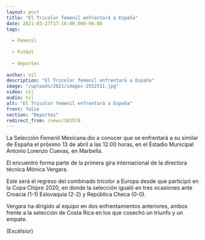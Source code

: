 ```yaml
---
layout: post
title: "El Tricolor femenil enfrentará a España"
date: 2021-03-27T17:16:00.000-06:00
tags:
  
  - Femenil
  
  - Futbol
  
  - deportes
  
author: nil
description: "El Tricolor femenil enfrentará a España"
image: "/uploads/2021/images-2552511.jpg"
video: nil
audio: nil
alt: "El Tricolor femenil enfrentará a España"
front: false
section: "Deportes"
redirect_from: /news/183578
---
```


La Selección Femenil Mexicana dio a conocer que se enfrentará a su similar de España el próximo 13 de abril a las 12:00 horas, en el Estadio Municipal Antonio Lorenzo Cuevas, en Marbella.

El encuentro forma parte de la primera gira internacional de la directora técnica Mónica Vergara.

Este será el regreso del combinado tricolor a Europa desde que participó en la Copa Chipre 2020, en donde la selección igualó en tres ocasiones ante Croacia (1-1) Eslovaquia (2-2) y República Checa (0-0).

Vergara ha dirigido al equipo en dos enfrentamientos anteriores, ambos frente a la selección de Costa Rica en los que cosechó un triunfo y un empate.

(Excélsior)